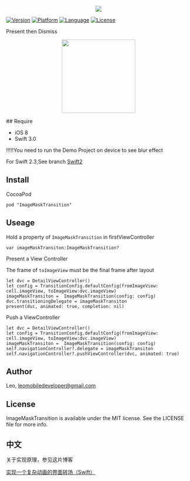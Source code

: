
<p align="center">

<img src="https://raw.github.com/LeoMobileDeveloper/ImageMaskTransition/master/Screenshot/logo.png"/>

</p>


 [![Version](https://img.shields.io/cocoapods/v/ImageMaskTransition.svg?style=flat)](http://cocoapods.org/pods/ImageMaskTransition)  [![Platform](http://img.shields.io/badge/platform-ios-blue.svg?style=flat
)](https://developer.apple.com/iphone/index.action)
 [![Language](http://img.shields.io/badge/language-swift-brightgreen.svg?style=flat
)](https://developer.apple.com/swift)
 [![License](http://img.shields.io/badge/license-MIT-lightgrey.svg?style=flat
)](http://mit-license.org)

Present then Dismiss

<p align="center">

<img src="https://raw.github.com/LeoMobileDeveloper/ImageMaskTransition/master/Screenshot/demo.gif" width="200"/>

</p>
## Require

- iOS 8
- Swift 3.0

!!!!!You need to run the Demo Project on device to see blur effect

For Swift 2.3,See branch [Swift2](https://github.com/LeoMobileDeveloper/ImageMaskTransition/tree/Swift2)

## Install

CocoaPod

```
pod "ImageMaskTransition"
```


## Useage

Hold a property of `ImageMaskTransition` in firstViewController

```
var imageMaskTransiton:ImageMaskTransition?
```

Present a View Controller

The frame of `toImageView` must be the final frame after layout

```
let dvc = DetailViewController()
let config = TransitionConfig.defaultConfig(fromImageView: cell.imageView, toImageView:dvc.imageView)
imageMaskTransiton =  ImageMaskTransition(config: config)
dvc.transitioningDelegate = imageMaskTransiton
present(dvc, animated: true, completion: nil)
```

Push a ViewController

```
let dvc = DetailViewController()
let config = TransitionConfig.defaultConfig(fromImageView: cell.imageView, toImageView:dvc.imageView)
imageMaskTransiton =  ImageMaskTransition(config: config)
self.navigationController?.delegate = imageMaskTransiton
self.navigationController?.pushViewController(dvc, animated: true)
```


## Author

Leo, leomobiledeveloper@gmail.com

## License

ImageMaskTransition is available under the MIT license. See the LICENSE file for more info.

## 中文
关于实现原理，参见这片博客

[实现一个复杂动画的界面转场（Swift）](http://blog.csdn.net/hello_hwc/article/details/52265854)

